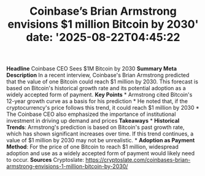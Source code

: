 ﻿---
title: "Coinbase’s Brian Armstrong envisions $1 million Bitcoin by 2030'
date: '2025-08-22T04:45:22"
category: "Markets"
summary: ""
slug: "coinbases brian armstrong envisions 1 million bitcoin by 203"
source_urls:
  - "https://cryptoslate.com/coinbases-brian-armstrong-envisions-1-million-bitcoin-by-2030/"
seo:
  title: "Coinbase’s Brian Armstrong envisions $1 million Bitcoin by 2030 | Hash n Hedge'
  description: '"
  keywords: ["news", "markets", "brief"]
---
**Headline** Coinbase CEO Sees $1M Bitcoin by 2030  **Summary Meta Description** In a recent interview, Coinbase's Brian Armstrong predicted that the value of one Bitcoin could reach $1 million by 2030. This forecast is based on Bitcoin's historical growth rate and its potential adoption as a widely accepted form of payment.  **Key Points**  * Armstrong cited Bitcoin's 12-year growth curve as a basis for his prediction * He noted that, if the cryptocurrency's price follows this trend, it could reach $1 million by 2030 * The Coinbase CEO also emphasized the importance of institutional investment in driving up demand and prices  **Takeaways**  * **Historical Trends**: Armstrong's prediction is based on Bitcoin's past growth rate, which has shown significant increases over time. If this trend continues, a value of $1 million by 2030 may not be unrealistic. * **Adoption as Payment Method**: For the price of one Bitcoin to reach $1 million, widespread adoption and use as a widely accepted form of payment would likely need to occur.  **Sources** Cryptoslate: https://cryptoslate.com/coinbases-brian-armstrong-envisions-1-million-bitcoin-by-2030/ 
